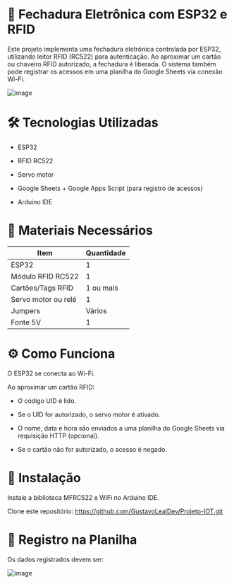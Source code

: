 # 🔐 Fechadura Eletrônica com ESP32 e RFID


Este projeto implementa uma fechadura eletrônica controlada por ESP32, utilizando leitor RFID (RC522) para autenticação. Ao aproximar um cartão ou chaveiro RFID autorizado, a fechadura é liberada. O sistema também pode registrar os acessos em uma planilha do Google Sheets via conexão Wi-Fi.


![image](https://github.com/user-attachments/assets/5aa61893-2474-45ca-befd-5b6df37315b2)


# 🛠️ Tecnologias Utilizadas

- ESP32

- RFID RC522

- Servo motor

- Google Sheets + Google Apps Script (para registro de acessos)

- Arduino IDE

# 🔧 Materiais Necessários

| Item                | Quantidade |
| ------------------- | ---------- |
| ESP32               | 1          |
| Módulo RFID RC522   | 1          |
| Cartões/Tags RFID   | 1 ou mais  |
| Servo motor ou relé | 1          |
| Jumpers             | Vários     |
| Fonte 5V            | 1          |


# ⚙️ Como Funciona
O ESP32 se conecta ao Wi-Fi.

Ao aproximar um cartão RFID:

- O código UID é lido.

- Se o UID for autorizado, o servo motor é ativado.

- O nome, data e hora são enviados a uma planilha do Google Sheets via requisição HTTP (opcional).

- Se o cartão não for autorizado, o acesso é negado.

# 🚀 Instalação
Instale a biblioteca MFRC522 e WiFi no Arduino IDE.

Clone este repositório: https://github.com/GustavoLealDev/Projeto-IOT.git


# 📒 Registro na Planilha

Os dados registrados devem ser:

![image](https://github.com/user-attachments/assets/5149ac22-276f-4b14-b075-57dc42eb0992)


